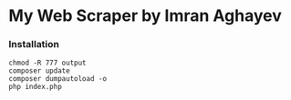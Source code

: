 # My Web Scraper by Imran Aghayev #

### Installation ###
```
chmod -R 777 output
composer update
composer dumpautoload -o
php index.php
```
